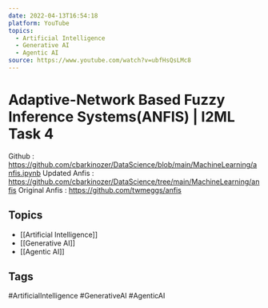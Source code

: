 ```yaml
---
date: 2022-04-13T16:54:18
platform: YouTube
topics:
  - Artificial Intelligence
  - Generative AI
  - Agentic AI
source: https://www.youtube.com/watch?v=ubfHsQsLMc8
---
```

# Adaptive-Network Based Fuzzy Inference Systems(ANFIS) | I2ML Task 4

Github :
https://github.com/cbarkinozer/DataScience/blob/main/MachineLearning/anfis.ipynb
Updated Anfis : https://github.com/cbarkinozer/DataScience/tree/main/MachineLearning/anfis
Original Anfis :
https://github.com/twmeggs/anfis

## Topics
- [[Artificial Intelligence]]
- [[Generative AI]]
- [[Agentic AI]]

## Tags
#ArtificialIntelligence #GenerativeAI #AgenticAI